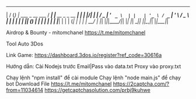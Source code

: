  __  __ _ _                     ____ _                      _ 
|  \/  (_) |_ ___  _ __ ___    / ___| |__   __ _ _ __   ___| |
| |\/| | | __/ _ \| '_ ` _ \  | |   | '_ \ / _` | '_ \ / _ \ |
| |  | | | || (_) | | | | | | | |___| | | | (_| | | | |  __/ |
|_|  |_|_|\__\___/|_| |_| |_|  \____|_| |_|\__,_|_| |_|\___|_|

Airdrop & Bounty - mitomchanel
https://t.me/mitomchanel

Tool Auto 3Dos

Link Game: https://dashboard.3dos.io/register?ref_code=30616a

Hướng dẫn:
Cài Nodejs trước
Email|Pass vào data.txt
Proxy vào proxy.txt

Chạy lệnh "npm install" để cài module
Chạy lệnh "node main.js" để chạy bot
Download File
https://t.me/mitomchanel
https://2captcha.com/?from=11034614
https://getcaptchasolution.com/prbj9kuhwe